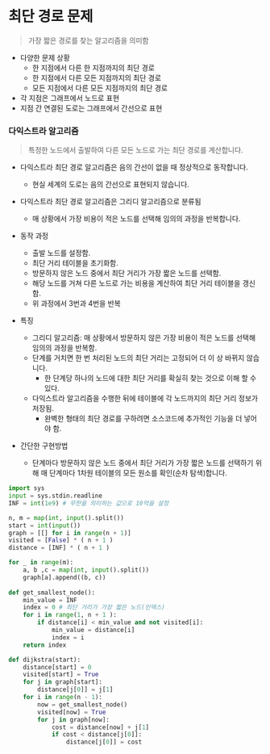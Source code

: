 # 최단 경로 문제

>  가장 짧은 경로를 찾는 알고리즘을 의미함

- 다양한 문제 상황
  - 한 지점에서 다른 한 지점까지의 최단 경로
  - 한 지점에서 다른 모든 지점까지의 최단 경로
  - 모든 지점에서 다른 모든 지점까지의 최단 경로
- 각 지점은 그래프에서 노드로 표현
- 지점 간 연결된 도로는 그래프에서 간선으로 표현



### 다익스트라 알고리즘

> 특정한 노드에서 출발하여 다른 모든 노드로 가는 최단 경로를 계산합니다.

- 다익스트라 최단 경로 알고리즘은 음의 간선이 없을 때 정상적으로 동작합니다.
  - 현실 세계의 도로는 음의 간선으로 표현되지 않습니다.
- 다익스트라 최단 경로 알고리즘은 그리디 알고리즘으로 분류됨
  - 매 상황에서 가장 비용이 적은 노드를 선택해 임의의 과정을 반복합니다.

- 동작 과정
  - 출발 노드를 설정함.
  - 최단 거리 테이블을 초기화함.
  - 방문하지 않은 노드 중에서 최단 거리가 가장 짧은 노드를 선택함.
  - 해당 노드를 거쳐 다른 노드로 가는 비용을 계산하여 최단 거리 테이블을 갱신함.
  - 위 과정에서 3번과 4번을 반복

- 특징
  - 그리디 알고리즘: 매 상황에서 방문하지 않은 가장 비용이 적은 노드를 선택해 임의의 과정을 반복함.
  - 단계를 거치면 한 번 처리된 노드의 최단 거리는 고정되어 더 이 상 바뀌지 않습니다.
    - 한 단계당 하나의 노드에 대한 최단 거리를 확실히 찾는 것으로 이해 할 수 있다.
  - 다익스트라 알고리즘을 수행한 뒤에 테이블에 각 노드까지의 최단 거리 정보가 저장됨.
    - 완벽한 형태의 최단 경로를 구하려면 소스코드에 추가적인 기능을 더 넣어야 함.
- 간단한 구현방법
  - 단계마다 방문하지 않은 노드 중에서 최단 거리가 가장 짧은 노드를 선택하기 위해 매 단계마다 1차원 테이블의 모든 원소를 확인(순차 탐색)합니다.

```python
import sys
input = sys.stdin.readline
INF = int(1e9) # 무한을 의미하는 값으로 10억을 설정

n, m = map(int, input().split())
start = int(input())
graph = [[] for i in range(n + 1)]
visited = [False] * ( n + 1 )
distance = [INF] * ( n + 1 )

for _ in range(m):
    a, b ,c = map(int, input().split())
    graph[a].append((b, c))
    
def get_smallest_node():
    min_value = INF
    index = 0 # 최단 거리가 가장 짧은 노드(인덱스)
    for i in range(1, n + 1 ):
        if distance[i] < min_value and not visited[i]:
            min_value = distance[i]
            index = i
    return index

def dijkstra(start):
    distance[start] = 0
    visited[start] = True
    for j in graph[start]:
        distance[j[0]] = j[1]
    for i in range(n - 1):
        now = get_smallest_node()
        visited[now] = True
        for j in graph[now]:
            cost = distance[now] + j[1]
            if cost < distance[j[0]]:
                distance[j[0]] = cost
                
                
    

```

